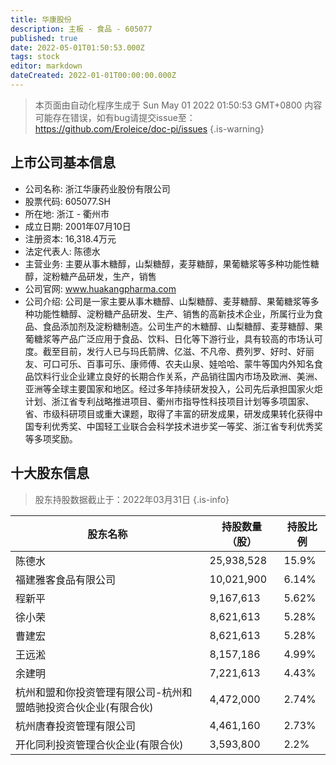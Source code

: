 ```yaml
---
title: 华康股份
description: 主板 - 食品 - 605077
published: true
date: 2022-05-01T01:50:53.000Z
tags: stock
editor: markdown
dateCreated: 2022-01-01T00:00:00.000Z
---
```


> 本页面由自动化程序生成于 Sun May 01 2022 01:50:53 GMT+0800
> 内容可能存在错误，如有bug请提交issue至：https://github.com/Eroleice/doc-pi/issues
{.is-warning}

## 上市公司基本信息
- 公司名称: 浙江华康药业股份有限公司
- 股票代码: 605077.SH
- 所在地: 浙江 - 衢州市
- 成立日期: 2001年07月10日
- 注册资本: 16,318.4万元
- 法定代表人: 陈德水
- 主营业务: 主要从事木糖醇，山梨糖醇，麦芽糖醇，果葡糖浆等多种功能性糖醇，淀粉糖产品研发，生产，销售
- 公司官网: www.huakangpharma.com
- 公司介绍: 公司是一家主要从事木糖醇、山梨糖醇、麦芽糖醇、果葡糖浆等多种功能性糖醇、淀粉糖产品研发、生产、销售的高新技术企业，所属行业为食品、食品添加剂及淀粉糖制造。公司生产的木糖醇、山梨糖醇、麦芽糖醇、果葡糖浆等产品广泛应用于食品、饮料、日化等下游行业，具有较高的市场认可度。截至目前，发行人已与玛氏箭牌、亿滋、不凡帝、费列罗、好时、好丽友、可口可乐、百事可乐、康师傅、农夫山泉、娃哈哈、蒙牛等国内外知名食品饮料行业企业建立良好的长期合作关系，产品销往国内市场及欧洲、美洲、亚洲等全球主要国家和地区。经过多年持续研发投入，公司先后承担国家火炬计划、浙江省专利战略推进项目、衢州市指导性科技项目计划等多项国家、省、市级科研项目或重大课题，取得了丰富的研发成果，研发成果转化获得中国专利优秀奖、中国轻工业联合会科学技术进步奖一等奖、浙江省专利优秀奖等多项奖励。


## 十大股东信息
> 股东持股数据截止于：2022年03月31日
{.is-info}

| 股东名称 | 持股数量（股） | 持股比例 |
| --- | --- | --- |
| 陈德水 | 25,938,528 | 15.9% |
| 福建雅客食品有限公司 | 10,021,900 | 6.14% |
| 程新平 | 9,167,613 | 5.62% |
| 徐小荣 | 8,621,613 | 5.28% |
| 曹建宏 | 8,621,613 | 5.28% |
| 王远淞 | 8,157,186 | 4.99% |
| 余建明 | 7,221,613 | 4.43% |
| 杭州和盟和你投资管理有限公司-杭州和盟皓驰投资合伙企业(有限合伙) | 4,472,000 | 2.74% |
| 杭州唐春投资管理有限公司 | 4,461,160 | 2.73% |
| 开化同利投资管理合伙企业(有限合伙) | 3,593,800 | 2.2% |




